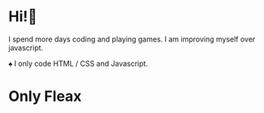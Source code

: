 # Hi!👋 

I spend more days coding and playing games. I am improving myself over javascript.

 
♠ I only code HTML / CSS and Javascript.






# Only Fleax
